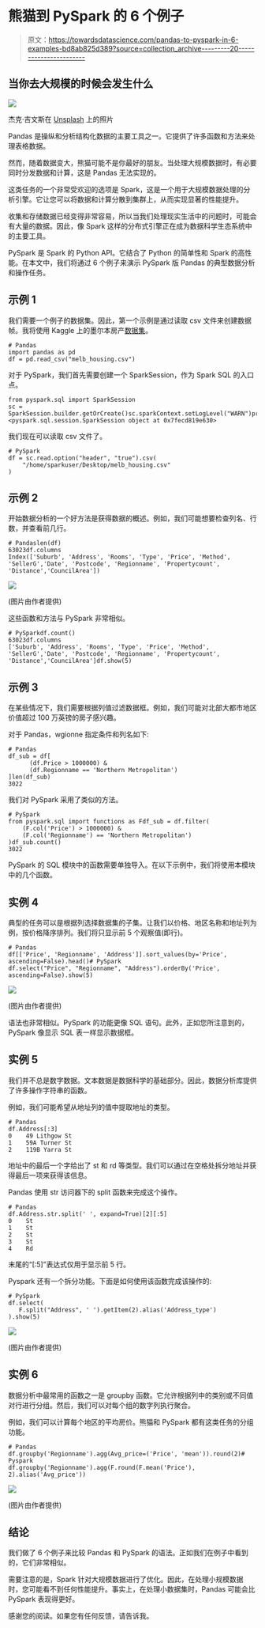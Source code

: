 # 熊猫到 PySpark 的 6 个例子

> 原文：<https://towardsdatascience.com/pandas-to-pyspark-in-6-examples-bd8ab825d389?source=collection_archive---------20----------------------->

## 当你去大规模的时候会发生什么

![](img/3f8753c3a294429f29b95b673685fa2e.png)

杰克·吉文斯在 [Unsplash](https://unsplash.com/s/photos/fast-and-slow?utm_source=unsplash&utm_medium=referral&utm_content=creditCopyText) 上的照片

Pandas 是操纵和分析结构化数据的主要工具之一。它提供了许多函数和方法来处理表格数据。

然而，随着数据变大，熊猫可能不是你最好的朋友。当处理大规模数据时，有必要同时分发数据和计算，这是 Pandas 无法实现的。

这类任务的一个非常受欢迎的选项是 Spark，这是一个用于大规模数据处理的分析引擎。它让您可以将数据和计算分散到集群上，从而实现显著的性能提升。

收集和存储数据已经变得非常容易，所以当我们处理现实生活中的问题时，可能会有大量的数据。因此，像 Spark 这样的分布式引擎正在成为数据科学生态系统中的主要工具。

PySpark 是 Spark 的 Python API。它结合了 Python 的简单性和 Spark 的高性能。在本文中，我们将通过 6 个例子来演示 PySpark 版 Pandas 的典型数据分析和操作任务。

## 示例 1

我们需要一个例子的数据集。因此，第一个示例是通过读取 csv 文件来创建数据帧。我将使用 Kaggle 上的墨尔本房产[数据集](https://www.kaggle.com/anthonypino/melbourne-housing-market)。

```
# Pandas
import pandas as pd
df = pd.read_csv("melb_housing.csv")
```

对于 PySpark，我们首先需要创建一个 SparkSession，作为 Spark SQL 的入口点。

```
from pyspark.sql import SparkSession
sc = SparkSession.builder.getOrCreate()sc.sparkContext.setLogLevel("WARN")print(sc)
<pyspark.sql.session.SparkSession object at 0x7fecd819e630>
```

我们现在可以读取 csv 文件了。

```
# PySpark
df = sc.read.option("header", "true").csv(
    "/home/sparkuser/Desktop/melb_housing.csv"
)
```

## 示例 2

开始数据分析的一个好方法是获得数据的概述。例如，我们可能想要检查列名、行数，并查看前几行。

```
# Pandaslen(df)
63023df.columns
Index(['Suburb', 'Address', 'Rooms', 'Type', 'Price', 'Method', 'SellerG','Date', 'Postcode', 'Regionname', 'Propertycount', 'Distance','CouncilArea'])
```

![](img/9a8286f8682dcd41e94b926117f1c8e7.png)

(图片由作者提供)

这些函数和方法与 PySpark 非常相似。

```
# PySparkdf.count()
63023df.columns
['Suburb', 'Address', 'Rooms', 'Type', 'Price', 'Method', 'SellerG','Date', 'Postcode', 'Regionname', 'Propertycount', 'Distance','CouncilArea']df.show(5)
```

## 示例 3

在某些情况下，我们需要根据列值过滤数据框。例如，我们可能对北部大都市地区价值超过 100 万英镑的房子感兴趣。

对于 Pandas，wgionne 指定条件和列名如下:

```
# Pandas
df_sub = df[
      (df.Price > 1000000) & 
      (df.Regionname == 'Northern Metropolitan')
]len(df_sub)
3022
```

我们对 PySpark 采用了类似的方法。

```
# PySpark
from pyspark.sql import functions as Fdf_sub = df.filter(
    (F.col('Price') > 1000000) &
    (F.col('Regionname') == 'Northern Metropolitan')
)df_sub.count()
3022
```

PySpark 的 SQL 模块中的函数需要单独导入。在以下示例中，我们将使用本模块中的几个函数。

## 实例 4

典型的任务可以是根据列选择数据集的子集。让我们以价格、地区名称和地址列为例，按价格降序排列。我们将只显示前 5 个观察值(即行)。

```
# Pandas
df[['Price', 'Regionname', 'Address']].sort_values(by='Price', ascending=False).head()# PySpark
df.select("Price", "Regionname", "Address").orderBy('Price', ascending=False).show(5)
```

![](img/31ecb7da43c251864b0e559213893ae1.png)

(图片由作者提供)

语法也非常相似。PySpark 的功能更像 SQL 语句。此外，正如您所注意到的，PySpark 像显示 SQL 表一样显示数据框。

## 实例 5

我们并不总是数字数据。文本数据是数据科学的基础部分。因此，数据分析库提供了许多操作字符串的函数。

例如，我们可能希望从地址列的值中提取地址的类型。

```
# Pandas
df.Address[:3]
0    49 Lithgow St 
1    59A Turner St 
2    119B Yarra St
```

地址中的最后一个字给出了 st 和 rd 等类型。我们可以通过在空格处拆分地址并获得最后一项来获得该信息。

Pandas 使用 str 访问器下的 split 函数来完成这个操作。

```
# Pandas
df.Address.str.split(' ', expand=True)[2][:5]
0    St 
1    St 
2    St 
3    St 
4    Rd
```

末尾的“[:5]”表达式仅用于显示前 5 行。

Pyspark 还有一个拆分功能。下面是如何使用该函数完成该操作的:

```
# PySpark
df.select(
   F.split("Address", ' ').getItem(2).alias('Address_type')
).show(5)
```

![](img/0ed3171b645e9b273e92a0604cf65f51.png)

(图片由作者提供)

## 实例 6

数据分析中最常用的函数之一是 groupby 函数。它允许根据列中的类别或不同值对行进行分组。然后，我们可以对每个组的数字列执行聚合。

例如，我们可以计算每个地区的平均房价。熊猫和 PySpark 都有这类任务的分组功能。

```
# Pandas
df.groupby('Regionname').agg(Avg_price=('Price', 'mean')).round(2)# Pyspark
df.groupby('Regionname').agg(F.round(F.mean('Price'), 2).alias('Avg_price'))
```

![](img/9c0ef71e5a1b541850d4479be1904b38.png)

(图片由作者提供)

## 结论

我们做了 6 个例子来比较 Pandas 和 PySpark 的语法。正如我们在例子中看到的，它们非常相似。

需要注意的是，Spark 针对大规模数据进行了优化。因此，在处理小规模数据时，您可能看不到任何性能提升。事实上，在处理小数据集时，Pandas 可能会比 PySpark 表现得更好。

感谢您的阅读。如果您有任何反馈，请告诉我。